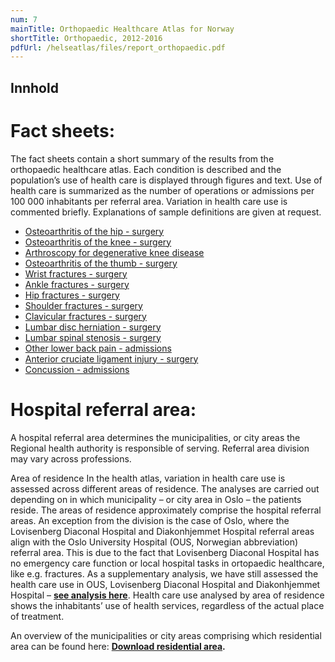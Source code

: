 ```yaml
---
num: 7
mainTitle: Orthopaedic Healthcare Atlas for Norway
shortTitle: Orthopaedic, 2012-2016
pdfUrl: /helseatlas/files/report_orthopaedic.pdf
---
```


## Innhold

#

# Fact sheets:

The fact sheets contain a short summary of the results from the orthopaedic healthcare atlas. Each condition is described and the population’s use of health care is displayed through figures and text. Use of health care is summarized as the number of operations or admissions per 100 000 inhabitants per referral area. Variation in health care use is commented briefly. Explanations of sample definitions are given at request.

- [Osteoarthritis of the hip - surgery](/helseatlas/files/orthopaedics_factsheet_oa_hip.pdf)
- [Osteoarthritis of the knee - surgery](/helseatlas/files/orthopaedics_factsheet_oa_knee.pdf)
- [Arthroscopy for degenerative knee disease](/helseatlas/files/orthopaedics_factsheet_ascopy_deg_knee.pdf)
- [Osteoarthritis of the thumb - surgery](/helseatlas/files/orthopaedics_factsheet_oa_thumb.pdf)
- [Wrist fractures - surgery](/helseatlas/files/orthopaedics_factsheet_wrist_fracture.pdf)
- [Ankle fractures - surgery](/helseatlas/files/orthopaedics_factsheet_ankle_fracture.pdf)
- [Hip fractures - surgery](/helseatlas/files/orthopaedics_factsheet_hip_fracture.pdf)
- [Shoulder fractures - surgery](/helseatlas/files/orthopaedics_factsheet_shoulder_fracture.pdf)
- [Clavicular fractures - surgery](/helseatlas/files/orthopaedics_factsheet_clavicular_fracture.pdf)
- [Lumbar disc herniation - surgery](/helseatlas/files/orthopaedics_factsheet_disc_herniation.pdf)
- [Lumbar spinal stenosis - surgery](/helseatlas/files/orthopaedics_factsheet_spinal_stenosis.pdf)
- [Other lower back pain - admissions](/helseatlas/files/orthopaedics_factsheet_other_back_pain.pdf)
- [Anterior cruciate ligament injury - surgery](/helseatlas/files/orthopaedics_factsheet_acl.pdf)
- [Concussion - admissions](/helseatlas/files/orthopaedics_factsheet_concussion.pdf)

# Hospital referral area:

A hospital referral area determines the municipalities, or city areas the Regional health authority is responsible of serving. Referral area division may vary across professions.

Area of residence
In the health atlas, variation in health care use is assessed across different areas of residence. The analyses are carried out depending on in which municipality – or city area in Oslo – the patients reside. The areas of residence approximately comprise the hospital referral areas. An exception from the division is the case of Oslo, where the Lovisenberg Diaconal Hospital and Diakonhjemmet Hospital referral areas align with the Oslo University Hospital (OUS, Norwegian abbreviation) referral area. This is due to the fact that Lovisenberg Diaconal Hospital has no emergency care function or local hospital tasks in ortopaedic healthcare, like e.g. fractures. As a supplementary analysis, we have still assessed the health care use in OUS, Lovisenberg Diaconal Hospital and Diakonhjemmet Hospital – **[see analysis here](https://helseatlas.no/en/ous-hospital-referral-area-additional-analysis)**. Health care use analysed by area of residence shows the inhabitants’ use of health services, regardless of the actual place of treatment.

An overview of the municipalities or city areas comprising which residential area can be found here: **[Download residential area](/helseatlas/files/orthopaedic_referral_area.pdf).**
